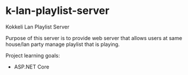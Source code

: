 k-lan-playlist-server
=====================

Kokkeli Lan Playlist Server

Purpose of this server is to provide web server that allows users at same house/lan party manage playlist that is playing.

Project learning goals:
* ASP.NET Core